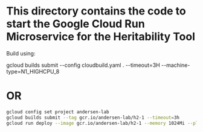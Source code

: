 # This directory contains the code to start the Google Cloud Run Microservice for the Heritability Tool

Build using:

gcloud builds submit --config cloudbuild.yaml . --timeout=3H  --machine-type=N1_HIGHCPU_8

# OR

```bash
gcloud config set project andersen-lab
gcloud builds submit --tag gcr.io/andersen-lab/h2-1 --timeout=3h
gcloud run deploy --image gcr.io/andersen-lab/h2-1 --memory 1024Mi --platform managed h2-1
```
